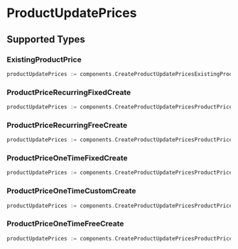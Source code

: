 # ProductUpdatePrices


## Supported Types

### ExistingProductPrice

```go
productUpdatePrices := components.CreateProductUpdatePricesExistingProductPrice(components.ExistingProductPrice{/* values here */})
```

### ProductPriceRecurringFixedCreate

```go
productUpdatePrices := components.CreateProductUpdatePricesProductPriceRecurringFixedCreate(components.ProductPriceRecurringFixedCreate{/* values here */})
```

### ProductPriceRecurringFreeCreate

```go
productUpdatePrices := components.CreateProductUpdatePricesProductPriceRecurringFreeCreate(components.ProductPriceRecurringFreeCreate{/* values here */})
```

### ProductPriceOneTimeFixedCreate

```go
productUpdatePrices := components.CreateProductUpdatePricesProductPriceOneTimeFixedCreate(components.ProductPriceOneTimeFixedCreate{/* values here */})
```

### ProductPriceOneTimeCustomCreate

```go
productUpdatePrices := components.CreateProductUpdatePricesProductPriceOneTimeCustomCreate(components.ProductPriceOneTimeCustomCreate{/* values here */})
```

### ProductPriceOneTimeFreeCreate

```go
productUpdatePrices := components.CreateProductUpdatePricesProductPriceOneTimeFreeCreate(components.ProductPriceOneTimeFreeCreate{/* values here */})
```

